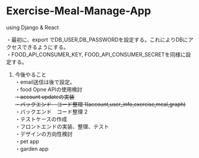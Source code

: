 # Exercise-Meal-Manage-App
using Django &amp; React

・最初に、export でDB_USER,DB_PASSWORDを設定する。これによりDBにアクセスできるようにする。<br>
・FOOD_API_CONSUMER_KEY, FOOD_API_CONSUMER_SECRETを同様に設定する。
<br>

1. 今後やること <br>
・email送信は後で設定。<br>
・food Opne APIの使用検討 <br>
<del>・account updateの実装 <br></del>
<del>・バックエンド　コード整理 1(account,user_info,exercise,meal,graph)<br></del>
・バックエンド　コード整理 2<br>
・テストケースの作成 <br>
・フロントエンドの実装、整理、テスト <br>
・デザインの方向性検討 <br>
・pet app <br>
・garden app <br>
